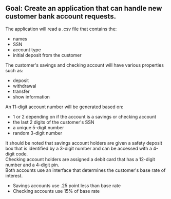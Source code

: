 ## Goal: Create an application that can handle new customer bank account requests.

The application will read a .csv file that contains the:

- names
- SSN
- account type
- initial deposit from the customer

The customer's savings and checking account will have various properties such as:

- deposit
- withdrawal
- transfer
- show information

An 11-digit account number will be generated based on:

- 1 or 2 depending on if the account is a savings or checking account
- the last 2 digits of the customer's SSN
- a unique 5-digit number
- random 3-digit number

It should be noted that savings account holders are given a safety deposit box that is identified by a 3-digit number and can be accessed with a 4-digit code.<br>Checking account holders are assigned a debit card that has a 12-digit number and a 4-digit pin.<br>Both accounts use an interface that determines the customer's base rate of interest.

- Savings accounts use .25 point less than base rate
- Checking accounts use 15% of base rate
